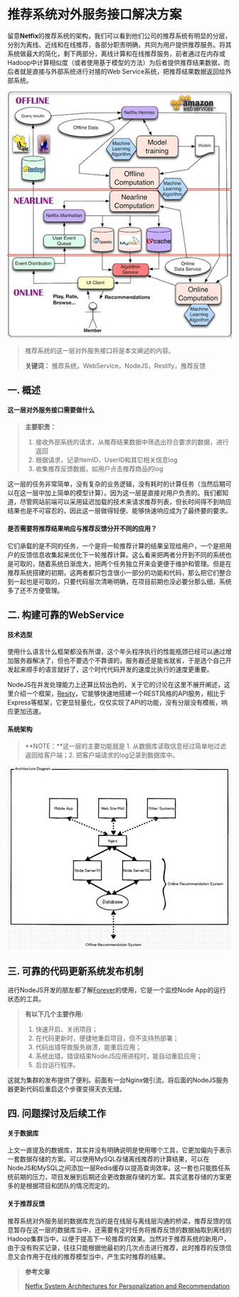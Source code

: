 推荐系统对外服务接口解决方案
======

留意**Netfix**的推荐系统的架构，我们可以看到他们公司的推荐系统有明显的分层，分别为离线、近线和在线推荐，各部分职责明确，共同为用户提供推荐服务。将其系统做最大的简化，剩下两部分，离线计算和在线推荐服务，前者通过在内存或Hadoop中计算相似度（或者使用基于模型的方法）为后者提供推荐结果数据，而后者就是直接与外部系统进行对接的Web Service系统，把推荐结果数据返回给外部系统。

![](./images/NetfixRecommendationSystem.jpg)

> 推荐系统的这一层对外服务接口将是本文阐述的内容。
>
> **关键词：** 推荐系统，WebService，NodeJS，Restify，推荐反馈

## 一. 概述

#### <i class="icon-share"></i> 这一层对外服务接口需要做什么

> **主要职责：**
>
> 1.  接收外部系统的请求，从推荐结果数据中筛选出符合要求的数据，进行返回
> 2.  根据请求，记录ItemID、UserID和其它相关信息log
> 3.  收集推荐反馈数据，如用户点击推荐商品的log

这一层的任务非常简单，没有复杂的业务逻辑，没有耗时的计算任务（当然后期可以在这一层中加上简单的模型计算）。因为这一层是直接对用户负责的。我们都知道，尽管网站前端可以采用延迟加载的技术来请求推荐列表，但长时间得不到响应结果也是不可容忍的，因此这一层做得轻便、能够快速响应成为了最终要的要求。

#### <i class="icon-share"></i> 是否需要将推荐结果响应与推荐反馈分开不同的应用？

它们承载的是不同的任务，一个是将一轮推荐计算的结果呈现给用户，一个是把用户的反馈信息收集起来优化下一轮推荐计算。这么看来把两者分开到不同的系统也是可取的，随着系统日渐庞大，把两个任务独立开来会更便于维护和管理。但是在推荐系统搭建的初期，这两者都只包含很小一部分的功能和代码，那么把它们整合到一起也是可取的，只要代码层次清晰明确，在项目前期也没必要分那么细，系统多了还不方便管理。

## 二. 构建可靠的WebService

#### <i class="icon-share"></i> 技术选型

使用什么语言什么框架都没有所谓，这个年头程序执行的性能瓶颈已经可以通过增加服务器解决了，但也不要选个不靠谱的，服务器还是能省就省，于是选个自己开发起来顺手的语言就好了，这个时代代码开发的速度比执行的速度更重要。

NodeJS在并发处理能力上还算比较出色的，关于它的讨论在这里不展开阐述，这里介绍一个框架，[Resity](https://github.com/mcavage/node-restify)，它能够快速地搭建一个REST风格的API服务，相比于Express等框架，它更显轻量化，仅仅实现了API的功能，没有分层没有模板，响应更加迅速。

#### <i class="icon-share"></i> 系统架构

> **NOTE：**这一层的主要功能就是 1. 从数据库读取信息经过简单地过滤返回给客户端；2. 把客户端请求的log记录到数据库中。

![](./images/MyRecommendation_v1.0.jpg)

## 三. 可靠的代码更新系统发布机制

进行NodeJS开发的朋友都了解[Forever](https://github.com/nodejitsu/forever)的使用，它是一个监控Node App的运行状态的工具。

> **有以下几个主要作用:**
>
> 1.  快速开启、关闭项目；
> 2.  在代码更新时，便捷地重启项目，但不支持热部署；
> 3.  代码出错导致服务崩溃，能重启应用；
> 4.  系统出错，错误结束NodeJS应用进程时，能自动重启应用；
> 5.  后台运行程序。

这就为集群的发布提供了便利。前面有一台Nginx做引流，将后面的NodeJS服务器更新代码后重启这个步骤变得天衣无缝。

## 四. 问题探讨及后续工作

#### <i class="icon-share"></i> 关于数据库

上文一直提及的数据库，其实并没有明确说明是使用哪个工具，它更加偏向于表示一套数据存储的方案。可以使用MySQL存储离线推荐的计算结果，可以在NodeJS和MySQL之间添加一层Redis缓存以提高查询效率。这一套也只能胜任系统前期的压力，项目发展到后期还会更改数据存储的方案。其实这套存储的方案更多的是根据项目和团队的情况而定的。

#### <i class="icon-share"></i> 关于推荐反馈

推荐系统对外服务层的数据库充当的是在线层与离线层沟通的桥梁，推荐反馈的信息暂存在这一层的数据库当中，还需要有定时任务将推荐反馈的数据抽取到离线的Hadoop集群当中，以便于提高下一轮推荐的效果。当然对于推荐系统的新用户，由于没有购买记录，往往只能根据他最初的几次点击进行推荐，此时推荐的反馈信息又会作用于在线的推荐模型当中，产生实时推荐的结果。

> **参考文章**
>
> [Netfix System Architectures for Personalization and Recommendation](http://techblog.netflix.com/2013/03/system-architectures-for.html)


